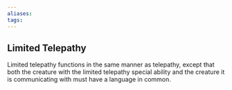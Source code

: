 ```yaml
---
aliases: 
tags: 
---
```


## Limited Telepathy

Limited telepathy functions in the same manner as telepathy, except that both the creature with the limited telepathy special ability and the creature it is communicating with must have a language in common.